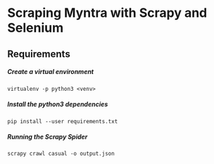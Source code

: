 # Scraping Myntra with Scrapy and Selenium
## Requirements
##### Create a virtual environment
`virtualenv -p python3 <venv>`
##### Install the python3 dependencies 
`pip install --user requirements.txt`
##### Running the Scrapy Spider
`scrapy crawl casual -o output.json`
